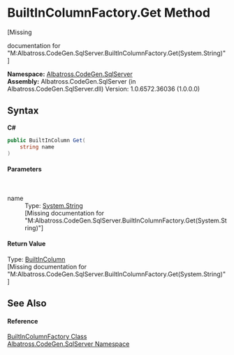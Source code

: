# BuiltInColumnFactory.Get Method 
 

\[Missing <summary> documentation for "M:Albatross.CodeGen.SqlServer.BuiltInColumnFactory.Get(System.String)"\]

**Namespace:**&nbsp;<a href="9727DDEC.md">Albatross.CodeGen.SqlServer</a><br />**Assembly:**&nbsp;Albatross.CodeGen.SqlServer (in Albatross.CodeGen.SqlServer.dll) Version: 1.0.6572.36036 (1.0.0.0)

## Syntax

**C#**<br />
``` C#
public BuiltInColumn Get(
	string name
)
```


#### Parameters
&nbsp;<dl><dt>name</dt><dd>Type: <a href="http://msdn2.microsoft.com/en-us/library/s1wwdcbf" target="_blank">System.String</a><br />\[Missing <param name="name"/> documentation for "M:Albatross.CodeGen.SqlServer.BuiltInColumnFactory.Get(System.String)"\]</dd></dl>

#### Return Value
Type: <a href="5ACBCD3.md">BuiltInColumn</a><br />\[Missing <returns> documentation for "M:Albatross.CodeGen.SqlServer.BuiltInColumnFactory.Get(System.String)"\]

## See Also


#### Reference
<a href="F3D960BB.md">BuiltInColumnFactory Class</a><br /><a href="9727DDEC.md">Albatross.CodeGen.SqlServer Namespace</a><br />